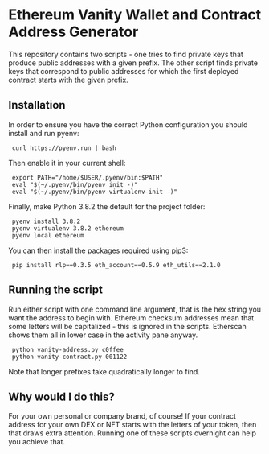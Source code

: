 # Ethereum Vanity Wallet and Contract Address Generator

This repository contains two scripts - one tries to find private keys that produce public addresses with a given prefix. The other script finds private keys that correspond to public addresses for which the first deployed contract starts with the given prefix.

## Installation
In order to ensure you have the correct Python configuration you should install and run pyenv:

     curl https://pyenv.run | bash

Then enable it in your current shell:

     export PATH="/home/$USER/.pyenv/bin:$PATH"
     eval "$(~/.pyenv/bin/pyenv init -)"
     eval "$(~/.pyenv/bin/pyenv virtualenv-init -)"

Finally, make Python 3.8.2 the default for the project folder:

     pyenv install 3.8.2
     pyenv virtualenv 3.8.2 ethereum
     pyenv local ethereum

You can then install the packages required using pip3:

     pip install rlp==0.3.5 eth_account==0.5.9 eth_utils==2.1.0

## Running the script

Run either script with one command line argument, that is the hex string you want the address to begin with. Ethereum checksum addresses mean that some letters will be capitalized - this is ignored in the scripts. Etherscan shows them all in lower case in the activity pane anyway.

     python vanity-address.py c0ffee
     python vanity-contract.py 001122

Note that longer prefixes take quadratically longer to find.

## Why would I do this?

For your own personal or company brand, of course! If your contract address for your own DEX or NFT starts with the letters of your token, then that draws extra attention. Running one of these scripts overnight can help you achieve that.
